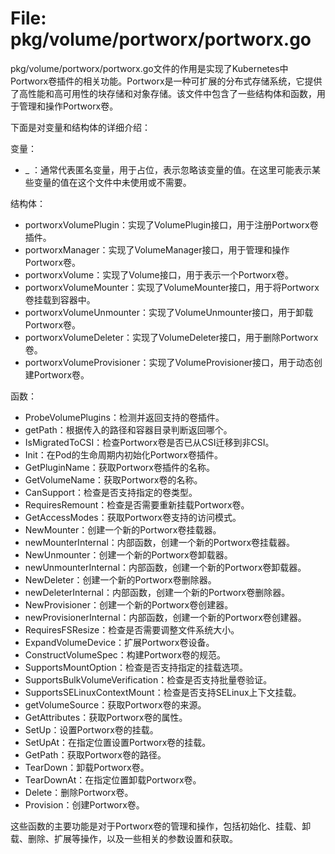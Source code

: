 # File: pkg/volume/portworx/portworx.go

pkg/volume/portworx/portworx.go文件的作用是实现了Kubernetes中Portworx卷插件的相关功能。Portworx是一种可扩展的分布式存储系统，它提供了高性能和高可用性的块存储和对象存储。该文件中包含了一些结构体和函数，用于管理和操作Portworx卷。

下面是对变量和结构体的详细介绍：

变量：
- _ ：通常代表匿名变量，用于占位，表示忽略该变量的值。在这里可能表示某些变量的值在这个文件中未使用或不需要。

结构体：
- portworxVolumePlugin：实现了VolumePlugin接口，用于注册Portworx卷插件。
- portworxManager：实现了VolumeManager接口，用于管理和操作Portworx卷。
- portworxVolume：实现了Volume接口，用于表示一个Portworx卷。
- portworxVolumeMounter：实现了VolumeMounter接口，用于将Portworx卷挂载到容器中。
- portworxVolumeUnmounter：实现了VolumeUnmounter接口，用于卸载Portworx卷。
- portworxVolumeDeleter：实现了VolumeDeleter接口，用于删除Portworx卷。
- portworxVolumeProvisioner：实现了VolumeProvisioner接口，用于动态创建Portworx卷。

函数：
- ProbeVolumePlugins：检测并返回支持的卷插件。
- getPath：根据传入的路径和容器目录判断返回哪个。
- IsMigratedToCSI：检查Portworx卷是否已从CSI迁移到非CSI。
- Init：在Pod的生命周期内初始化Portworx卷插件。
- GetPluginName：获取Portworx卷插件的名称。
- GetVolumeName：获取Portworx卷的名称。
- CanSupport：检查是否支持指定的卷类型。
- RequiresRemount：检查是否需要重新挂载Portworx卷。
- GetAccessModes：获取Portworx卷支持的访问模式。
- NewMounter：创建一个新的Portworx卷挂载器。
- newMounterInternal：内部函数，创建一个新的Portworx卷挂载器。
- NewUnmounter：创建一个新的Portworx卷卸载器。
- newUnmounterInternal：内部函数，创建一个新的Portworx卷卸载器。
- NewDeleter：创建一个新的Portworx卷删除器。
- newDeleterInternal：内部函数，创建一个新的Portworx卷删除器。
- NewProvisioner：创建一个新的Portworx卷创建器。
- newProvisionerInternal：内部函数，创建一个新的Portworx卷创建器。
- RequiresFSResize：检查是否需要调整文件系统大小。
- ExpandVolumeDevice：扩展Portworx卷设备。
- ConstructVolumeSpec：构建Portworx卷的规范。
- SupportsMountOption：检查是否支持指定的挂载选项。
- SupportsBulkVolumeVerification：检查是否支持批量卷验证。
- SupportsSELinuxContextMount：检查是否支持SELinux上下文挂载。
- getVolumeSource：获取Portworx卷的来源。
- GetAttributes：获取Portworx卷的属性。
- SetUp：设置Portworx卷的挂载。
- SetUpAt：在指定位置设置Portworx卷的挂载。
- GetPath：获取Portworx卷的路径。
- TearDown：卸载Portworx卷。
- TearDownAt：在指定位置卸载Portworx卷。
- Delete：删除Portworx卷。
- Provision：创建Portworx卷。

这些函数的主要功能是对于Portworx卷的管理和操作，包括初始化、挂载、卸载、删除、扩展等操作，以及一些相关的参数设置和获取。

